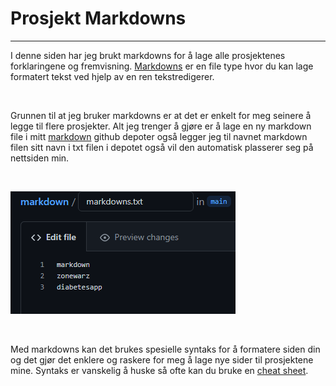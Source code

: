 # Prosjekt Markdowns

---


 
I denne siden har jeg brukt markdowns for å lage alle prosjektenes forklaringene og fremvisning. [Markdowns](https://en.wikipedia.org/wiki/Markdown) er en file type hvor du kan lage formatert tekst ved hjelp av en ren tekstredigerer. 

<br/>

Grunnen til at jeg bruker markdowns er at det er enkelt for meg seinere å legge til flere prosjekter. Alt jeg trenger å gjøre er å lage en ny markdown file i mitt 
[markdown](https://github.com/Werhww/markdown) github depoter også legger jeg til navnet markdown filen sitt navn i txt filen i depotet også vil den automatisk plasserer seg på nettsiden min.

<br/>

![Markdown Text File](https://github.com/Werhww/markdown/blob/main/pictures/markdowntxtfile.png?raw=true)

<br/>

Med markdowns kan det brukes spesielle syntaks for å formatere siden din og det gjør det enklere og raskere for meg å lage nye sider til prosjektene mine. Syntaks er vanskelig å huske så ofte kan du bruke en [cheat sheet](https://www.markdownguide.org/cheat-sheet/).
